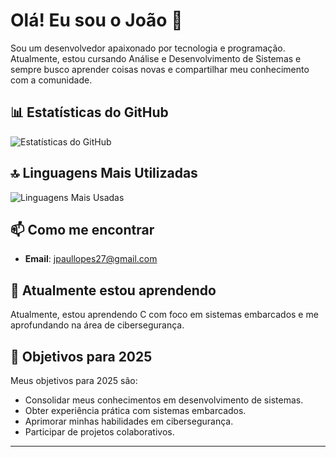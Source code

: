 # Olá! Eu sou o João 👋

Sou um desenvolvedor apaixonado por tecnologia e programação. Atualmente, estou cursando Análise e Desenvolvimento de Sistemas e sempre busco aprender coisas novas e compartilhar meu conhecimento com a comunidade.

## 📊 Estatísticas do GitHub

![Estatísticas do GitHub](https://github-readme-stats.vercel.app/api?username=jpaullopes&show_icons=true&theme=radical)

## 🔝 Linguagens Mais Utilizadas

![Linguagens Mais Usadas](https://github-readme-stats.vercel.app/api/top-langs/?username=jpaullopes&layout=compact&theme=radical&langs_count=10)


## 📫 Como me encontrar

- **Email**: [jpaullopes27@gmail.com](mailto:jpaullopes27@gmail.com)

## 🌱 Atualmente estou aprendendo

Atualmente, estou aprendendo C com foco em sistemas embarcados e me aprofundando na área de cibersegurança.

## 🎯 Objetivos para 2025

Meus objetivos para 2025 são:

*   Consolidar meus conhecimentos em desenvolvimento de sistemas.
*   Obter experiência prática com sistemas embarcados.
*   Aprimorar minhas habilidades em cibersegurança.
*   Participar de projetos colaborativos.

---
